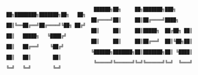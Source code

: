                                     ██████╗██╗     ██╗███████╗███╗   ██╗████████╗███████╗██╗   ██╗
                                   ██╔════╝██║     ██║██╔════╝████╗  ██║╚══██╔══╝██╔════╝╚██╗ ██╔╝
                                   ██║     ██║     ██║█████╗  ██╔██╗ ██║   ██║   █████╗   ╚████╔╝ 
                                   ██║     ██║     ██║██╔══╝  ██║╚██╗██║   ██║   ██╔══╝    ╚██╔╝  
                                   ╚██████╗███████╗██║███████╗██║ ╚████║   ██║   ██║        ██║   
                                    ╚═════╝╚══════╝╚═╝╚══════╝╚═╝  ╚═══╝   ╚═╝   ╚═╝        ╚═╝   
                                                               
